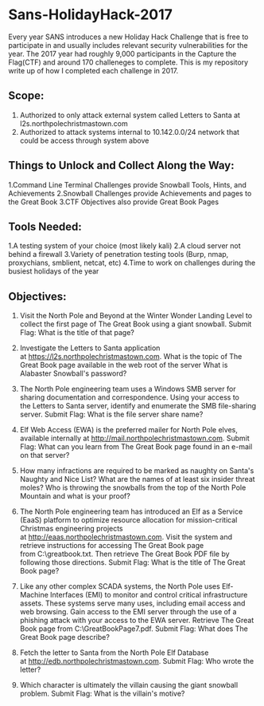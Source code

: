 # Sans-HolidayHack-2017
Every year SANS introduces a new Holiday Hack Challenge that is free to participate in and usually includes relevant security vulnerabilities for the year. The 2017 year had roughly 9,000 participants in the Capture the Flag(CTF) and around 170 challeneges to complete. This is my repository write up of how I completed each challenge in 2017.

## Scope:
1. Authorized to only attack external system called Letters to Santa at l2s.northpolechristmastown.com
2. Authorized to attack systems internal to 10.142.0.0/24 network that could be access through system above 

## Things to Unlock and Collect Along the Way:
1.Command Line Terminal Challenges provide Snowball Tools, Hints, and Achievements
2.Snowball Challenges provide Achievements and pages to the Great Book
3.CTF Objectives also provide Great Book Pages

## Tools Needed:
1.A testing system of your choice (most likely kali)
2.A cloud server not behind a firewall
3.Variety of penetration testing tools (Burp, nmap, proxychians, smblient, netcat, etc)
4.Time to work on challenges during the busiest holidays of the year 

## Objectives:
1) Visit the North Pole and Beyond at the Winter Wonder Landing Level to collect the first page of The Great Book using a giant snowball. 
Submit Flag:
What is the title of that page?

2) Investigate the Letters to Santa application at https://l2s.northpolechristmastown.com. 
What is the topic of The Great Book page available in the web root of the server
What is Alabaster Snowball's password?

3) The North Pole engineering team uses a Windows SMB server for sharing documentation and correspondence. 
Using your access to the Letters to Santa server, identify and enumerate the SMB file-sharing server. 
Submit Flag:
What is the file server share name?

4) Elf Web Access (EWA) is the preferred mailer for North Pole elves, available internally at http://mail.northpolechristmastown.com. 
Submit Flag:
What can you learn from The Great Book page found in an e-mail on that server?

5) How many infractions are required to be marked as naughty on Santa's Naughty and Nice List? 
What are the names of at least six insider threat moles? 
Who is throwing the snowballs from the top of the North Pole Mountain and what is your proof?

6) The North Pole engineering team has introduced an Elf as a Service (EaaS) platform to optimize resource allocation for mission-critical Christmas engineering projects at http://eaas.northpolechristmastown.com. 
Visit the system and retrieve instructions for accessing The Great Book page from C:\greatbook.txt. Then retrieve The Great Book PDF file by following those directions. 
Submit Flag:
What is the title of The Great Book page?

7) Like any other complex SCADA systems, the North Pole uses Elf-Machine Interfaces (EMI) to monitor and control critical infrastructure assets. These systems serve many uses, including email access and web browsing. 
Gain access to the EMI server through the use of a phishing attack with your access to the EWA server. 
Retrieve The Great Book page from C:\GreatBookPage7.pdf. 
Submit Flag:
What does The Great Book page describe?

8) Fetch the letter to Santa from the North Pole Elf Database at http://edb.northpolechristmastown.com. 
Submit Flag:
Who wrote the letter?

9) Which character is ultimately the villain causing the giant snowball problem. 
Submit Flag:
What is the villain's motive?



